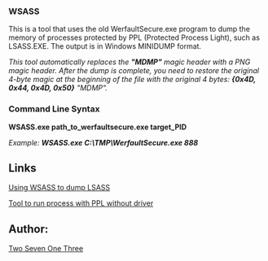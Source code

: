### WSASS

This is a tool that uses the old WerfaultSecure.exe program to dump the memory of processes protected by PPL (Protected Process Light), such as LSASS.EXE.
The output is in Windows MINIDUMP format.

*This tool automatically replaces the __"MDMP"__ magic header with a PNG magic header.
After the dump is complete, you need to restore the original 4-byte magic at the beginning of the file with the original 4 bytes: __{0x4D, 0x44, 0x4D, 0x50}__ "MDMP".*

### Command Line Syntax

**WSASS.exe path_to_werfaultsecure.exe target_PID**

*Example: __WSASS.exe C:\TMP\WerfaultSecure.exe 888__*

## Links

[Using WSASS to dump LSASS](https://www.zerosalarium.com/2025/09/Dumping-LSASS-With-WER-On-Modern-Windows-11.html)

[Tool to run process with PPL without driver](https://github.com/2x7EQ13/CreateProcessAsPPL)

## Author:

[Two Seven One Three](https://x.com/TwoSevenOneT)
